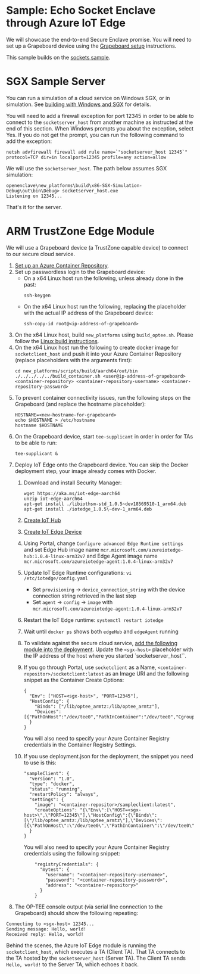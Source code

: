 Sample: Echo Socket Enclave through Azure IoT Edge
=============

We will showcase the end-to-end Secure Enclave promise. You will need to set up a Grapeboard device using the [Grapeboard setup](grapeboard.md) instructions.

This sample builds on the [sockets sample](sample_sockets.md).

# SGX Sample Server

You can run a simulation of a cloud service on Windows SGX, or in simulation. See [building with Windows and SGX](win_sgx_dev.md) for details.

You will need to add a firewall exception for port 12345 in order to be able to connect to the `socketserver_host` from another machine as instructed at the end of this section. When Windows prompts you about the exception, select Yes. If you do not get the prompt, you can run the following command to add the exception:
   ```
   netsh advfirewall firewall add rule name=`"socketserver_host 12345`" protocol=TCP dir=in localport=12345 profile=any action=allow
   ```
   We will use the `socketserver_host`. The path below assumes SGX simulation:
   ```
   openenclave\new_platforms\build\x86-SGX-Simulation-Debug\out\bin\Debug> socketserver_host.exe
   Listening on 12345...
   ```

That's it for the server. 

# ARM TrustZone Edge Module

 We will use a Grapeboard device (a TrustZone capable device) to connect to our secure cloud service.

1. [Set up an Azure Container Repository](https://docs.microsoft.com/en-us/azure/container-registry/container-registry-get-started-portal).
2. Set up passwordless login to the Grapeboard device:
   * On a x64 Linux host run the following, unless already done in the past:
      ```
      ssh-keygen
      ```
   * On the x64 Linux host run the following, replacing the placeholder with the actual IP address of the Grapeboard device:
      ```
      ssh-copy-id root@<ip-address-of-grapeboard>
      ```
3. On the x64 Linux host, build ``new_platforms`` using ``build_optee.sh``. Please follow the [Linux build instructions](linux_arm_dev.md).
4. On the x64 Linux host run the following to create docker image for `socketclient_host` and push it into your Azure Container Repository (replace placeholders with the arguments first):
    ```
    cd new_platforms/scripts/build/aarch64/out/bin
    ./../../../../build_container.sh <user@ip-address-of-grapeboard> <container-repository> <container-repository-username> <container-repository-password>
    ```
5. To prevent container connectivity issues, run the following steps on the Grapeboard (and replace the hostname placeholder):
    ```
    HOSTNAME=<new-hostname-for-grapeboard>
    echo $HOSTNAME > /etc/hostname
    hostname $HOSTNAME
    ```
6. On the Grapeboard device, start ``tee-supplicant`` in order in order for TAs to be able to run:
    ```
    tee-supplicant &
    ```
7. Deploy IoT Edge onto the Grapeboard device. You can skip the Docker deployment step, your image already comes with Docker.
    1. Download and install Security Manager:
        ```
        wget https://aka.ms/iot-edge-aarch64
        unzip iot-edge-aarch64
        apt-get install ./libiothsm-std_1.0.5~dev18569510-1_arm64.deb
        apt-get install ./iotedge_1.0.5\~dev-1_arm64.deb
        ```
    2. [Create IoT Hub](https://docs.microsoft.com/en-us/azure/iot-hub/iot-hub-create-through-portal)
    3. [Create IoT Edge Device](https://docs.microsoft.com/en-us/azure/iot-edge/how-to-register-device-portal)
    4. Using Portal, change ``Configure advanced Edge Runtime settings`` and set Edge Hub image name ``mcr.microsoft.com/azureiotedge-hub:1.0.4-linux-arm32v7`` and Edge Agent image name ``mcr.microsoft.com/azureiotedge-agent:1.0.4-linux-arm32v7``
    5. Update IoT Edge Runtime configurations: ``vi /etc/iotedge/config.yaml``
        * Set ``provisioning`` -> ``device_connection_string`` with the device connection string retrieved in the last step
        * Set ``agent`` -> ``config`` -> ``image`` with ``mcr.microsoft.com/azureiotedge-agent:1.0.4-linux-arm32v7``
    6. Restart the IoT Edge runtime: ``systemctl restart iotedge`` 
    7. Wait until ``docker ps`` shows both ``edgeHub`` and ``edgeAgent`` running
    8. To validate against the secure cloud service, [add the following module into the deployment](https://docs.microsoft.com/en-us/azure/iot-edge/how-to-deploy-modules-portal). Update the ``<sgx-host>`` placeholder with the IP address of the host where you started `socketserver_host``. 
    1. If you go through Portal, use ``socketclient`` as a Name, ``<container-repositor>/socketclient:latest`` as an Image URI and the following snippet as the Container Create Options:
        ```
        {
          "Env": ["HOST=<sgx-host>", "PORT=12345"],
          "HostConfig": {
            "Binds": ["/lib/optee_armtz:/lib/optee_armtz"],
            "Devices":[{"PathOnHost":"/dev/tee0","PathInContainer":"/dev/tee0","CgroupPermissions":"rwm"}]
          }
        }
        ```
        You will also need to specify your Azure Container Registry credentials in the Container Registry Settings.
    
    1. If you use deployment.json for the deployment, the snippet you need to use is this:
        ```
        "sampleClient": {
          "version": "1.0",
          "type": "docker",
          "status": "running",
          "restartPolicy": "always",
          "settings": {
            "image": "<container-repositor>/sampleclient:latest",
            "createOptions": "{\"Env\":[\"HOST=<sgx-host>\",\"PORT=12345\"],\"HostConfig\":{\"Binds\":[\"/lib/optee_armtz:/lib/optee_armtz\"],\"Devices\":[{\"PathOnHost\":\"/dev/tee0\",\"PathInContainer\":\"/dev/tee0\",\"CgroupPermissions\":\"rwm\"}]}}"
          }
        }
        ```
        You will also need to specify your Azure Container Registry credentials using the following snippet:
        ```
            "registryCredentials": {
              "mytest": {
                "username": "<container-repository-username>",
                "password": "<container-repository-password>",
                "address": "<container-repository>"
              }
            }

        ```
9. The OP-TEE console output (via serial line connection to the Grapeboard) should show the following repeating:

```
Connecting to <sgx-host> 12345...
Sending message: Hello, world!
Received reply: Hello, world!
```

Behind the scenes, the Azure IoT Edge module is running the `socketclient_host`, which executes a TA (Client TA).
That TA connects to the TA hosted by the `socketserver_host` (Server TA).
The Client TA sends ``Hello, world!`` to the Server TA, which echoes it back. 
